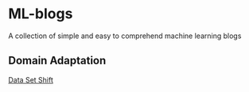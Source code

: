 # ML-blogs
A collection of simple and easy to comprehend machine learning blogs

## Domain Adaptation
[Data Set Shift](https://towardsdatascience.com/understanding-dataset-shift-f2a5a262a766)
